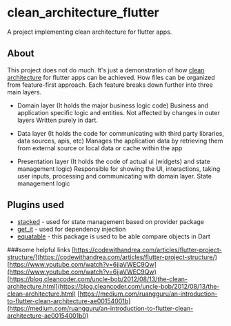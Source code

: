 # clean_architecture_flutter

A project implementing clean architecture for flutter apps.



## About

This project does not do much. 
It's just a demonstration of how [clean architecture](https://blog.cleancoder.com/uncle-bob/2012/08/13/the-clean-architecture.html) for flutter apps can be achieved.
How files can be organized from feature-first approach.
Each feature breaks down further into three main layers.


- Domain layer (It holds the major business logic code)
  Business and application specific logic and entities.
  Not affected by changes in outer layers
  Written purely in dart.

- Data layer (It holds the code for communicating with third party libraries, data sources, apis, etc)
  Manages the application data by retrieving them from external source or local data or cache within the app

- Presentation layer (It holds the code of actual ui (widgets) and state management logic)
  Responsible for showing the UI, interactions, taking user inputs, processing and communicating with domain layer.
  State management logic


## Plugins used

- [stacked](https://pub.dev/packages/stacked) - used for state management based on provider package
- [get_it](https://pub.dev/packages/get_it) - used for dependency injection
- [equatable](https://pub.dev/packages/equatable) - this package is used to be able compare objects in Dart 



###some helpful links
[https://codewithandrea.com/articles/flutter-project-structure/](https://codewithandrea.com/articles/flutter-project-structure/)
[https://www.youtube.com/watch?v=6jjaVWEC9Qw](https://www.youtube.com/watch?v=6jjaVWEC9Qw)
[https://blog.cleancoder.com/uncle-bob/2012/08/13/the-clean-architecture.html](https://blog.cleancoder.com/uncle-bob/2012/08/13/the-clean-architecture.html)
[https://medium.com/ruangguru/an-introduction-to-flutter-clean-architecture-ae00154001b](https://medium.com/ruangguru/an-introduction-to-flutter-clean-architecture-ae00154001b0)


  


